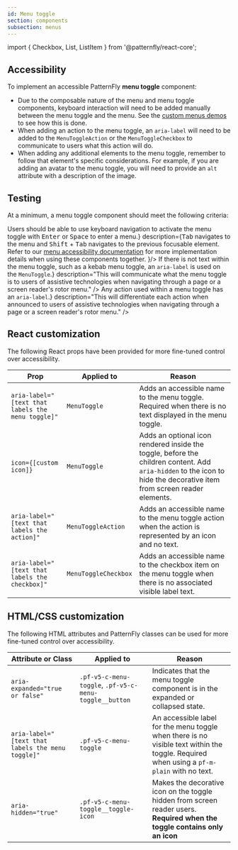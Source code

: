 ```yaml
---
id: Menu toggle
section: components
subsection: menus
---
```


import { Checkbox, List, ListItem } from '@patternfly/react-core';

## Accessibility

To implement an accessible PatternFly **menu toggle** component:
- Due to the composable nature of the menu and menu toggle components, keyboard interaction will need to be added manually between the menu toggle and the menu. See the [custom menus demos](/components/menus/custom-menus) to see how this is done.
- When adding an action to the menu toggle, an `aria-label` will need to be added to the `MenuToggleAction` or the `MenuToggleCheckbox` to communicate to users what this action will do.
- When adding any additional elements to the menu toggle, remember to follow that element's specific considerations. For example, if you are adding an avatar to the menu toggle, you will need to provide an `alt` attribute with a description of the image.


## Testing

At a minimum, a menu toggle component should meet the following criteria:

<List isPlain>
  <ListItem>
    <Checkbox id="menutoggle-a11y-checkbox-1" label={<span>Users should be able to use keyboard navigation to activate the menu toggle with <kbd>Enter</kbd> or <kbd>Space</kbd> to enter a menu.</span>} description={<span><kbd>Tab</kbd> navigates to the menu and <kbd>Shift</kbd> + <kbd>Tab</kbd> navigates to the previous focusable element. Refer to our <a href="/components/menus/menu/accessibility">menu accessibility documentation</a> for more implementation details when using these components together. </span>}/>
  </ListItem>
  <ListItem>
    <Checkbox id="menutoggle-a11y-checkbox-2" label={<span>If there is not text within the menu toggle, such as a kebab menu toggle, an <code className="ws-code">aria-label</code> is used on the <code className="ws-code">MenuToggle</code>.</span>} description="This will communicate what the menu toggle is to users of assistive technologies when navigating through a page or a screen reader's rotor menu." />
  </ListItem>
  <ListItem>
    <Checkbox id="menutoggle-a11y-checkbox-3" label={<span>Any action used within a menu toggle has an <code className="ws-code">aria-label</code>.</span>} description="This will differentiate each action when announced to users of assistive technologies when navigating through a page or a screen reader's rotor menu." />
  </ListItem>
</List>


## React customization

The following React props have been provided for more fine-tuned control over accessibility.

| Prop | Applied to | Reason | 
|---|---|---|
| `aria-label="[text that labels the menu toggle]"` | `MenuToggle` | Adds an accessible name to the menu toggle. Required when there is no text displayed in the menu toggle. |
| `icon={[custom icon]}` | `MenuToggle` | Adds an optional icon rendered inside the toggle, before the children content. Add `aria-hidden` to the icon to hide the decorative item from screen reader elements. |
| `aria-label="[text that labels the action]"` | `MenuToggleAction` | Adds an accessible name to the menu toggle action when the action is represented by an icon and no text. |
| `aria-label="[text that labels the checkbox]"` | `MenuToggleCheckbox` | Adds an accessible name to the checkbox item on the menu toggle when there is no associated visible label text. |



## HTML/CSS customization

The following HTML attributes and PatternFly classes can be used for more fine-tuned control over accessibility.

| Attribute or Class | Applied to | Reason |
| -- | -- | -- |
| `aria-expanded="true or false"` | `.pf-v5-c-menu-toggle`, `.pf-v5-c-menu-toggle__button` | Indicates that the menu toggle component is in the expanded or collapsed state. |
| `aria-label="[text that labels the menu toggle]"` | `.pf-v5-c-menu-toggle` | An accessible label for the menu toggle when there is no visible text within the toggle. Required when using a `pf-m-plain` with no text. |
| `aria-hidden="true"` | `.pf-v5-c-menu-toggle__toggle-icon` | Makes the decorative icon on the toggle hidden from screen reader users. **Required when the toggle contains only an icon**| 